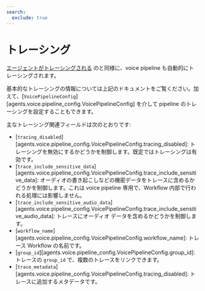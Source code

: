 ```yaml
---
search:
  exclude: true
---
```

# トレーシング

[エージェントがトレーシングされる](../tracing.md) のと同様に、voice pipeline も自動的にトレーシングされます。

基本的なトレーシングの情報については上記のドキュメントをご覧ください。加えて、[`VoicePipelineConfig`][agents.voice.pipeline_config.VoicePipelineConfig] を介して pipeline のトレーシングを設定することもできます。

主なトレーシング関連フィールドは次のとおりです:

-   [`tracing_disabled`][agents.voice.pipeline_config.VoicePipelineConfig.tracing_disabled]: トレーシングを無効にするかどうかを制御します。既定ではトレーシングは有効です。
-   [`trace_include_sensitive_data`][agents.voice.pipeline_config.VoicePipelineConfig.trace_include_sensitive_data]: オーディオの書き起こしなどの機密データをトレースに含めるかどうかを制御します。これは voice pipeline 専用で、Workflow 内部で行われる処理には影響しません。
-   [`trace_include_sensitive_audio_data`][agents.voice.pipeline_config.VoicePipelineConfig.trace_include_sensitive_audio_data]: トレースにオーディオ データを含めるかどうかを制御します。
-   [`workflow_name`][agents.voice.pipeline_config.VoicePipelineConfig.workflow_name]: トレース Workflow の名前です。
-   [`group_id`][agents.voice.pipeline_config.VoicePipelineConfig.group_id]: トレースの `group_id` で、複数のトレースをリンクできます。
-   [`trace_metadata`][agents.voice.pipeline_config.VoicePipelineConfig.tracing_disabled]: トレースに追加するメタデータです。